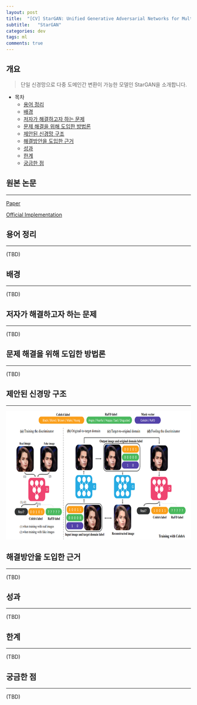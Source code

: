 ```yaml
---
layout: post
title:  "[CV] StarGAN: Unified Generative Adversarial Networks for Multi-Domain Image-to-Image Translation"
subtitle:   "StarGAN"
categories: dev
tags: ml   
comments: true
---
```



## 개요
> 단일 신경망으로 다중 도메인간 변환이 가능한 모델인 StarGAN을 소개합니다.

- 목차
	- [용어 정리](#용어-정리)  
	- [배경](#배경)  
	- [저자가 해결하고자 하는 문제](#저자가-해결하고자-하는-문제)
	- [문제 해결을 위해 도입한 방법론](#문제-해결을-위해-도입한-방법론)
	- [제안된 신경망 구조](#제안된-신경망-구조)
	- [해결방안을 도입한 근거](#해결방안을-도입한-근거)
	- [성과](#성과)
	- [한계](#한계)
	- [궁금한 점](#궁금한-점)

## 원본 논문
---
[Paper](https://arxiv.org/abs/1711.09020)

[Official Implementation](https://github.com/yunjey/stargan)

## 용어 정리
---
(TBD)

## 배경
---
(TBD)

## 저자가 해결하고자 하는 문제
---
(TBD)

## 문제 해결을 위해 도입한 방법론
---
(TBD)

## 제안된 신경망 구조
---

<img src="/assets/img/post_img/stargan_architecture.png" width="830" height="350" />

## 해결방안을 도입한 근거
---
(TBD)

## 성과
---
(TBD)

## 한계
---
(TBD)

## 궁금한 점
---
(TBD)

